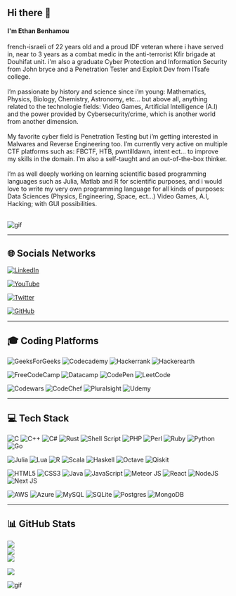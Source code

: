 ## Hi there 👋

#### I'm Ethan Benhamou
french-israeli of 22 years old and a proud IDF veteran where i have served in, near to 3 years as a combat medic in the anti-terrorist Kfir brigade at Douhifat unit. i'm also a graduate Cyber Protection and Information Security from John bryce and a Penetration Tester and Exploit Dev from ITsafe college.<br><br>I’m passionate by history and science since i’m young: Mathematics, Physics, Biology, Chemistry, Astronomy, etc… but above all, anything related to the technologie fields: Video Games, Artificial Intelligence (A.I) and the power provided by Cybersecurity/crime, which is another world from another dimension.<br><br>My favorite cyber field is Penetration Testing but i’m getting interested in Malwares and Reverse Engineering too. I’m currently very active on multiple CTF platforms such as: FBCTF, HTB, pwntilldawn, intent ect… to improve my skills in the domain. I’m also a self-taught and an out-of-the-box thinker.<br><br>I’m as well deeply working on learning scientific based programming languages such as Julia, Matlab and R for scientific purposes, and i would love to write my very own programming language for all kinds of purposes: Data Sciences (Physics, Engineering, Space, ect…) Video Games, A.I, Hacking; with GUI possibilities.<br><br>

![gif](https://camo.githubusercontent.com/d87412330e179c453793251de9ef574f11d2c570510e949304f1a767ad891b6c/68747470733a2f2f6d656469612e67697068792e636f6d2f6d656469612f336f456a4857706956494f475854356c396d2f67697068792e676966)

---

## 🌐 Socials Networks

[![LinkedIn](https://img.shields.io/badge/LinkedIn-%230077B5?logo=linkedin&logoColor=white)](https://linkedin.com/in/ethan-benhamou)

[![YouTube](https://img.shields.io/badge/YouTube-%23FF0000?logo=YouTube&logoColor=white)](https://youtube.com/@gh0st-anonymous)

[![Twitter](https://img.shields.io/badge/Twitter-%231DA1F2?logo=Twitter&logoColor=white)](https://twitter.com/@ethan_bhm)

[![GitHub](https://img.shields.io/badge/-Github-000?logo=Github&logoColor=white)](https://github.com/gh0st-anonymous/)

---

## 🎓 Coding Platforms

![GeeksForGeeks](https://img.shields.io/badge/GeeksforGeeks-gray?logo=geeksforgeeks&logoColor=35914c)
![Codecademy](https://img.shields.io/badge/Codecademy-FFF0E5?logo=codecademy&logoColor=1F243A)
![Hackerrank](https://img.shields.io/badge/-Hackerrank-2EC866?logo=HackerRank&logoColor=white)
![Hackerearth](https://img.shields.io/badge/HackerEarth-%232C3454?logo=HackerEarth&logoColor=Blue)

![FreeCodeCamp](https://img.shields.io/badge/Freecodecamp-%23123?logo=freecodecamp&logoColor=green)
![Datacamp](https://img.shields.io/badge/Datacamp-05192D?logo=datacamp&logoColor=03E860)
![CodePen](https://img.shields.io/badge/Codepen-000000?logo=codepen&logoColor=white)
![LeetCode](https://img.shields.io/badge/LeetCode-000000?logo=LeetCode&logoColor=#d16c06)

![Codewars](https://img.shields.io/badge/Codewars-B1361E?logo=codewars&logoColor=grey)
![CodeChef](https://img.shields.io/badge/CodeChef-%23964B00?logo=CodeChef&logoColor=white)
![Pluralsight](https://img.shields.io/badge/Pluralsight-EE3057?logo=pluralsight&logoColor=white)
![Udemy](https://img.shields.io/badge/Udemy-A435F0?logo=Udemy&logoColor=white)

---

## 💻 Tech Stack

![C](https://img.shields.io/badge/c-%2300599C.svg?style=flat&logo=c&logoColor=white)
![C++](https://img.shields.io/badge/c++-%2300599C.svg?style=flat&logo=c%2B%2B&logoColor=white)
![C#](https://img.shields.io/badge/c%23-%23239120.svg?style=flat&logo=c-sharp&logoColor=white)
![Rust](https://img.shields.io/badge/rust-%23000000.svg?style=flat&logo=rust&logoColor=white)
![Shell Script](https://img.shields.io/badge/shell_script-%23121011.svg?style=flat&logo=gnu-bash&logoColor=white)
![PHP](https://img.shields.io/badge/php-%23777BB4.svg?style=flat&logo=php&logoColor=white)
![Perl](https://img.shields.io/badge/perl-%2339457E.svg?style=flat&logo=perl&logoColor=white)
![Ruby](https://img.shields.io/badge/ruby-%23CC342D.svg?style=flat&logo=ruby&logoColor=white)
![Python](https://img.shields.io/badge/python-3670A0?style=flat&logo=python&logoColor=ffdd54)
![Go](https://img.shields.io/badge/go-%2300ADD8.svg?style=flat&logo=go&logoColor=white)

![Julia](https://img.shields.io/badge/-Julia-9558B2?style=flat&logo=julia&logoColor=white)
![Lua](https://img.shields.io/badge/lua-%232C2D72.svg?style=flat&logo=lua&logoColor=white)
![R](https://img.shields.io/badge/r-%23276DC3.svg?style=flat&logo=r&logoColor=white)
![Scala](https://img.shields.io/badge/scala-%23DC322F.svg?style=flat&logo=scala&logoColor=white)
![Haskell](https://img.shields.io/badge/Haskell-5e5086?style=flat&logo=haskell&logoColor=white)
![Octave](https://img.shields.io/badge/OCTAVE-darkblue?style=flat&logo=octave&logoColor=fcd683)
![Qiskit](https://img.shields.io/badge/Qiskit-%236929C4.svg?style=flat&logo=Qiskit&logoColor=white)

![HTML5](https://img.shields.io/badge/html5-%23E34F26.svg?style=flat&logo=html5&logoColor=white)
![CSS3](https://img.shields.io/badge/css3-%231572B6.svg?style=flat&logo=css3&logoColor=white)
![Java](https://img.shields.io/badge/java-%23ED8B00.svg?style=flat&logo=java&logoColor=white)
![JavaScript](https://img.shields.io/badge/javascript-%23323330.svg?style=flat&logo=javascript&logoColor=%23F7DF1E) 
![Meteor JS](https://img.shields.io/badge/meteorjs-%23d74c4c.svg?style=flat&logo=meteor&logoColor=white)
![React](https://img.shields.io/badge/react-%2320232a.svg?style=flat&logo=react&logoColor=%2361DAFB)
![NodeJS](https://img.shields.io/badge/node.js-6DA55F?style=flat&logo=node.js&logoColor=white)
![Next JS](https://img.shields.io/badge/Next-black?style=flat&logo=next.js&logoColor=white)

![AWS](https://img.shields.io/badge/AWS-%23FF9900.svg?style=flat&logo=amazon-aws&logoColor=white)
![Azure](https://img.shields.io/badge/azure-%230072C6.svg?style=flat&logo=azure-devops&logoColor=white)
![MySQL](https://img.shields.io/badge/mysql-%2300f.svg?style=flat&logo=mysql&logoColor=white)
![SQLite](https://img.shields.io/badge/sqlite-%2307405e.svg?style=flat&logo=sqlite&logoColor=white)
![Postgres](https://img.shields.io/badge/postgres-%23316192.svg?style=flat&logo=postgresql&logoColor=white)
![MongoDB](https://img.shields.io/badge/MongoDB-%234ea94b.svg?style=flat&logo=mongodb&logoColor=white)

---

## 📊 GitHub Stats

![](https://github-readme-stats.vercel.app/api?username=gh0st-anonymous&theme=dark&hide_border=false&include_all_commits=true&count_private=true)<br/>
![](https://github-readme-streak-stats.herokuapp.com/?user=gh0st-anonymous&theme=dark&hide_border=false)<br/>
![](https://github-readme-stats.vercel.app/api/top-langs/?username=gh0st-anonymous&theme=dark&hide_border=false&include_all_commits=true&count_private=true&layout=compact)

[![](https://visitcount.itsvg.in/api?id=gh0st-anonymous&icon=1&color=12)](https://visitcount.itsvg.in)

![gif](https://raw.githubusercontent.com/tondrejk/tondrejk/main/contributions.svg)

<!-- Proudly created with GPRM ( https://gprm.itsvg.in ) -->
